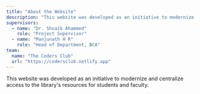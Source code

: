 ```yaml
---
title: "About the Website"
description: "This website was developed as an initiative to modernize and centralize access to the library's resources for students and faculty. The platform provides seamless access to our catalog, digital resources, and academic materials."
supervisors:
  - name: "Dr. Shoaib Ahammed"
    role: "Project Supervisor"
  - name: "Manjunath H R"
    role: "Head of Department, BCA"
team:
  name: "The Coders Club"
  url: "https://codersclub.netlify.app"
---
```


This website was developed as an initiative to modernize and centralize access to the library's resources for students and faculty.
